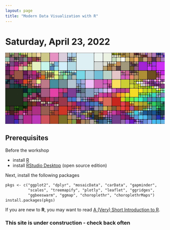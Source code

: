 ```yaml
---
layout: page
title: "Modern Data Visualization with R"
---
```

# Saturday, April 23, 2022
![](mosaic.jpg)

## Prerequisites
Before the workshop
* install [R](https://cran.r-project.org/)
* install [RStudio Desktop](https://www.rstudio.com/products/rstudio/download/) (open source edition)

Next, install the following packages
```
pkgs <- c("ggplot2", "dplyr", "mosaicData", "carData", "gapminder", 
          "scales", "treemapify", "plotly", "leaflet", "ggridges",
          "ggbeeswarm", "ggmap", "choroplethr", "choroplethrMaps")
install.packages(pkgs)
```

If you are new to **R**, you may want to read [A (Very) Short Introduction to R](https://cran.r-project.org/doc/contrib/Torfs+Brauer-Short-R-Intro.pdf).

### This site is under construction - check back often


